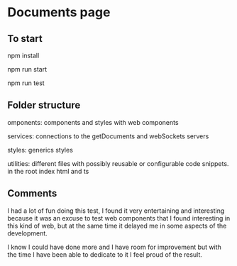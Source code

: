 # Documents page

## To start

npm install

npm run start

npm run test

## Folder structure

omponents: components and styles with web components

services: connections to the getDocuments and webSockets servers

styles: generics styles

utilities: different files with possibly reusable or
configurable code snippets.
in the root index html and ts

## Comments

I had a lot of fun doing this test, I found it very entertaining and interesting because it was an excuse to test web components that I found interesting in this kind of web, but at the same time it delayed me in some aspects of the development.

I know I could have done more and I have room for improvement but with the time I have been able to dedicate to it I feel proud of the result.
